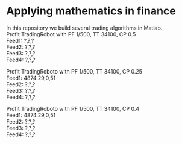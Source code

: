 # Applying mathematics in finance
In this repository we build several trading algorithms in Matlab.  
Profit TradingRobot with PF 1/500, TT 34100, CP 0.5  
Feed1: ?,?,?  
Feed2: ?,?,?  
Feed3: ?,?,?  
Feed4: ?,?,?  
  
Profit TradingRoboto with PF 1/500, TT 34100, CP 0.25  
Feed1: 4874.29,0,51  
Feed2: ?,?,?  
Feed3: ?,?,?  
Feed4: ?,?,?  
  
Profit TradingRoboto with PF 1/500, TT 34100, CP 0.4  
Feed1: 4874.29,0,51  
Feed2: ?,?,?  
Feed3: ?,?,?  
Feed4: ?,?,?  
